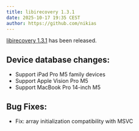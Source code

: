 ```yaml
---
title: libirecovery 1.3.1
date: 2025-10-17 19:35 CEST
author: https://github.com/nikias
---
```

[libirecovery 1.3.1](/#download-libirecovery) has been released.
<!-- excerpt -->
## Device database changes:
* Support iPad Pro M5 family devices
* Support Apple Vision Pro M5
* Support MacBook Pro 14-inch M5

## Bug Fixes:
* Fix: array initialization compatibility with MSVC
